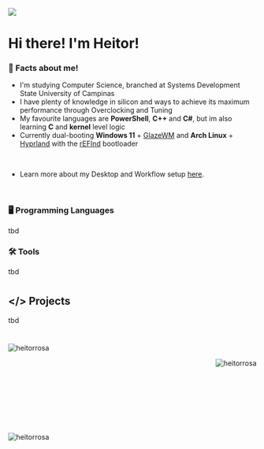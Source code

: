 ![](https://komarev.com/ghpvc/?username=heitorrosa&style=flat&color=grey)

# Hi there! I'm Heitor!

### 🤔 Facts about me!

- I'm studying Computer Science, branched at Systems Development State University of Campinas
- I have plenty of knowledge in silicon and ways to achieve its maximum performance through Overclocking and Tuning
- My favourite languages are **PowerShell**, **C++** and **C#**, but im also learning **C** and **kernel** level logic
- Currently dual-booting **Windows 11** + [GlazeWM](https://github.com/glzr-io/glazewm) and **Arch Linux** + [Hyprland](https://github.com/hyprwm) with the [rEFInd](https://github.com/2KAbhishek/refind2k) bootloader

<br>

- Learn more about my Desktop and Workflow setup [here](https://github.com/heitorrosa/.files).

<br>

### 🖥️ Programming Languages
tbd

### 🛠️ Tools
tbd

#

## </> Projects
tbd

#

<p>&nbsp;<img align="left" src="https://github-readme-stats.vercel.app/api?username=heitorrosa&show_icons=true&theme=dark#gh-dark-mode-only&locale=en" alt="heitorrosa" /></p>
<p><img align="right" src="https://github-readme-stats.vercel.app/api/top-langs?username=heitorrosa&show_icons=true&locale=en&layout=compact" alt="heitorrosa" /></p>

<br><br><br><br><br><br><br><br>

<p><img align="center" src="https://github-readme-streak-stats.herokuapp.com/?user=heitorrosa&theme=dark#gh-dark-mode-only" alt="heitorrosa" /></p>
